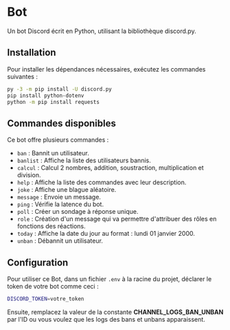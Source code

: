 # Bot

Un bot Discord écrit en Python, utilisant la bibliothèque discord.py.

## Installation

Pour installer les dépendances nécessaires, exécutez les commandes suivantes :

```bash
py -3 -m pip install -U discord.py
pip install python-dotenv
python -m pip install requests
```

## Commandes disponibles

Ce bot offre plusieurs commandes :

- `ban` : Bannit un utilisateur.
- `banlist` : Affiche la liste des utilisateurs bannis.
- `calcul` : Calcul 2 nombres, addition, soustraction, multiplication et division.
- `help` : Affiche la liste des commandes avec leur description.
- `joke` : Affiche une blague aléatoire.
- `message` : Envoie un message.
- `ping` : Vérifie la latence du bot.
- `poll` : Créer un sondage à réponse unique.
- `role` : Création d'un message qui va permettre d'attribuer des rôles en fonctions des réactions.
- `today` : Affiche la date du jour au format : lundi 01 janvier 2000.
- `unban` : Débannit un utilisateur.

## Configuration

Pour utiliser ce Bot, dans un fichier `.env` à la racine du projet, déclarer le token de votre bot comme ceci :

```bash
DISCORD_TOKEN=votre_token
```

Ensuite, remplacez la valeur de la constante **CHANNEL_LOGS_BAN_UNBAN** par l'ID ou vous voulez que les logs des bans et unbans apparaissent.
